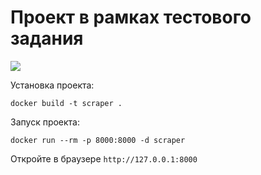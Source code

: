 # Проект в рамках тестового задания

![](https://user-images.githubusercontent.com/70326958/165143356-4986be9c-fedd-450f-8fb2-dcaaf91259e0.png)

Установка проекта:

```
docker build -t scraper .
```

Запуск проекта:

```
docker run --rm -p 8000:8000 -d scraper
```

Откройте в браузере `http://127.0.0.1:8000`
